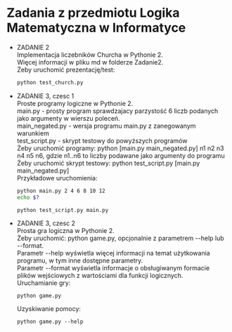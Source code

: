 # Zadania z przedmiotu Logika Matematyczna w Informatyce


* ZADANIE 2  
  Implementacja liczebników Churcha w Pythonie 2.  
  Więcej informacji w pliku md w folderze Zadanie2.  
  Żeby uruchomić prezentację/test:
  ```bash
  python test_church.py
  ```

* ZADANIE 3, czesc 1  
  Proste programy logiczne w Pythonie 2.  
  main.py - prosty program sprawdzajacy parzystość 6 liczb podanych jako argumenty w wierszu poleceń.  
  main_negated.py - wersja programu main.py z zanegowanym warunkiem  
  test_script.py - skrypt testowy do powyższych programów  
  Żeby uruchomić programy: python [main.py main_negated.py] n1 n2 n3 n4 n5 n6, gdzie n1..n6 to liczby podawane jako argumenty do programu  
  Żeby uruchomić skrypt testowy: python test\_script.py [main.py main_negated.py]  
  Przykładowe uruchomienia:
  ```bash
  python main.py 2 4 6 8 10 12
  echo $?
  ```
  ```
  python test_script.py main.py
  ```

* ZADANIE 3, czesc 2  
  Prosta gra logiczna w Pythonie 2.  
  Żeby uruchomić: python game.py, opcjonalnie z parametrem --help lub --format.  
  Parametr --help wyświetla więcej informacji na temat użytkowania programu, w tym inne dostępne parametry.  
  Parametr --format wyświetla informacje o obsługiwanym formacie plików wejściowych z wartościami dla funkcji logicznych.  
  Uruchamianie gry:
  ```
  python game.py
  ```
  Uzyskiwanie pomocy:
  ```
  python game.py --help
  ```
